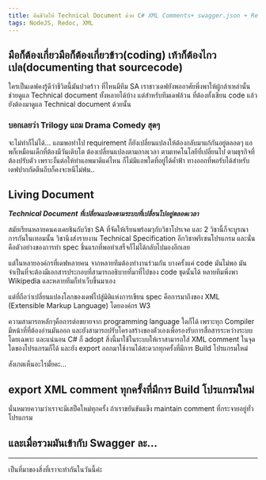 ```yaml
---
title: คืนชีวิตให้ Technical Document ด้วย C# XML Comments+ swagger.json + Redoc
tags: NodeJS, Redoc, XML
---
```


## มือก็ต้องเกี่ยวมือก็ต้องเกี่ยวข้าว(coding) เท้าก็ต้องไกวเปล(documenting that sourcecode)

ใครเป็นเดฟคงรู้ดีว่าชีวิตนี้มันปวดร้าว ที่ไหนมีทีม SA เราชาวเดฟยังพออาศัยพึ่งพาให้ผู้กล้าเหล่านั้นช่วยดูแล Technical document ทั้งหลายได้บ้าง แต่สำหรับทีมเดฟล้วน ที่ต้องทั้งเขียน code แล้วยังต้องมาดูแล Technical document ด้วยนั้น

### บอกเลยว่า Trilogy แถม Drama Comedy สุดๆ

จะไม่ทำก็ไม่ได้… แถมพอทำไป requirement ก็ยังเปลี่ยนแปลงให้ต้องกลับมาแก้กันอยู่ตลอดๆ แอพก็เหมือนเด็กที่ต้องมีวันเติบโต ต้องเปลี่ยนแปลงตามกาลเวลา ตามเทคโนโลยีที่เปลี่ยนไป ตามธุรกิจที่ต้องปรับตัว เพราะงั้นต่อให้ทำแอพมาดีแค่ไหน ก็ไม่มีแอพใดที่อยู่ได้ค้ำฟ้า
ทางออกที่พอรับได้สำหรับเดฟปากกัดตีนถีบก็คงจะหนีไม่พ้น..

## Living Document
***Technical Document ที่เปลี่ยนแปลงตามระบบที่เปลี่ยนไปอยู่ตลอดเวลา***

สมัยเรียนหลายคนคงเคยชินกับวิชา SA ที่จัดให้เรียนพร้อมๆกับวิชาโปรเจค และ 2 วิชานี้ก็จะบูรณาการกันในเทอมนั้น วิชานึงส่งรายงาน Technical Specification อีกวิชาพรีเซนโปรแกรม และนั่นคือตัวอย่างของการทำ spec ชิ้นแรกที่พอทำเสร็จก็ไม่ได้กลับไปมองอีกเลย

แต่ในหลายองค์กรที่เดฟหลายคน จากหลายทีมต้องทำงานร่วมกัน บางครั้งแค่ code มันไม่พอ มันจำเป็นที่จะต้องมีเอกสารประกอบที่สามารถอธิบายที่มาที่ไปของ code ชุดนั้นได้ หลายทีมพึ่งพา Wikipedia และหลายทีมก็ทำเว็บขึ้นมาเอง

แต่ที่ถือว่าเปลี่ยนแปลงโลกของเดฟไปสู่มิติแห่งการเขียน spec คือการมาถึงของ XML (Extensible Markup Language) โดยองค์กร W3

ความสามารถหลักๆคือการต่อขยายจาก programming language ใดก็ได้ เพราะทุก Compiler มีหน้าที่ที่ต้องอ่านมันออก และยังสามารถปรับโครงสร้างของตัวเองเพื่อรองรับการสื่อสารระหว่างระบบโดยเฉพาะ
และแน่นอน C# ก็ adopt สิ่งนี้มาใช้ในระบบให้เราสามารถใส่ XML comment ในจุดใดของโปรแกรมก็ได้ และยัง export ออกมาใช้งานได้สะดวกทุกครั้งที่มีการ Build โปรแกรมใหม่

สังเกตเห็นอะไรมั้ยคะ…

## export XML comment ทุกครั้งที่มีการ Build โปรแกรมใหม่

นั่นหมายความว่าเราจะมีเสป็คใหม่ทุกครั้ง ถ้าเราขยันขันแข็ง maintain comment ที่กระจายอยู่ทั่วโปรแกรม

## และเมื่อรวมมันเข้ากับ Swagger ละ…
_______________________________

เป็นที่มาของสิ่งที่เราจะทำกันในวันนี้ค่ะ

